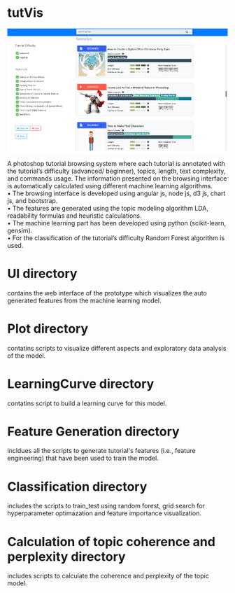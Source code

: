# tutVis
![](UI/images/interface.PNG?raw=true)

A photoshop tutorial browsing system where each tutorial is annotated with the tutorial’s difficulty (advanced/ beginner), topics, length, text complexity, and commands usage. The information presented on the browsing interface is automatically calculated using different machine learning algorithms.<br/>
• The browsing interface is developed using angular js, node js, d3 js, chart js, and bootstrap.<br/>
• The features are generated using the topic modeling algorithm LDA, readability formulas and heuristic calculations. <br/>
• The machine learning part has been developed using python (scikit-learn, gensim). <br/>
• For the classification of the tutorial’s difficulty Random Forest algorithm is used.<br/>

# UI directory
contains the web interface of the prototype which visualizes the auto generated features from the machine learning model.

# Plot directory
contatins scripts to visualize different aspects and exploratory data analysis of the model.

# LearningCurve directory
contatins script to build a learning curve for this model.

# Feature Generation directory
incldues all the scripts to generate tutorial's features (i.e., feature engineering) that have been used to train the model.

# Classification directory
includes the scripts to train_test using random forest, grid search for hyperparameter optimazation and feature importance visualization.

# Calculation of topic coherence and perplexity directory
includes scripts to calculate the coherence and perplexity of the topic model.
